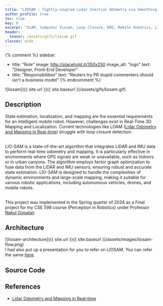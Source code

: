 ```yaml
---
title: "LIOSAM : Tightly-coupled Lidar Inertial Odometry via Smoothing and Mapping"
author_profile: true
toc: true
key: 8
excerpt: "SLAM, Computer Vision, Loop Closure, ROS, Mobile Robotics, LIDAR"
header:
  teaser: /assets/gifs/liosam.gif
classes: wide
---
```


{% comment %} 
sidebar:
  - title: "Role"
    image: http://placehold.it/350x250
    image_alt: "logo"
    text: "Designer, Front-End Developer"
  - title: "Responsibilities"
    text: "Reuters try PR stupid commenters should isn't a business model"
{% endcomment %} 

![liosam]({{ site.url }}{{ site.baseurl }}/assets/gifs/liosam.gif)

## Description
State estimation, localization, and mapping are the essential requirements for an intelligent mobile robot. However, challenges exist in Real-Time 3D Mapping and Localization. Current technologies like LOAM ([Lidar Odometry and Mapping in Real-time](https://frc.ri.cmu.edu/~zhangji/publications/RSS_2014.pdf)) struggle with loop closure detection.<br><br>

LIO-SAM is a state-of-the-art algorithm that integrates LiDAR and IMU data to perform real-time odometry and mapping. It is particularly effective in environments where GPS signals are weak or unavailable, such as indoors or in urban canyons. The algorithm employs factor graph optimization to fuse data from the LiDAR and IMU sensors, ensuring robust and accurate state estimation. LIO-SAM is designed to handle the complexities of dynamic environments and large-scale mapping, making it suitable for various robotic applications, including autonomous vehicles, drones, and mobile robots.<br><br>

This project was implemented in the Spring quarter of 2024 as a Final project for my CSE 598 course (Perception in Robotics) under Professor [Nakul Gopalan](https://www.linkedin.com/in/nakul-gopalan-41a19212/).

## Architecture
![liosam-architecture]({{ site.url }}{{ site.baseurl }}/assets/images/liosam-flow.png)
<br>I had also put up a presentation for you to refer on LIOSAM. You can refer the same [here](https://docs.google.com/presentation/d/1CJVPXP0JBlhkUzn0AiCHb0nr4TPdCGXgMYWDUUHfBvU/edit?usp=sharing).

## Source Code


## References
- [Lidar Odometry and Mapping in Real-time](https://frc.ri.cmu.edu/~zhangji/publications/RSS_2014.pdf)